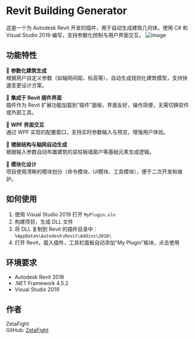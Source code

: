 # Revit Building Generator

这是一个为 Autodesk Revit 开发的插件，用于自动生成建筑几何体。使用 C# 和 Visual Studio 2019 编写，支持参数化控制与用户界面交互。
![image](https://github.com/user-attachments/assets/4d9c986b-bd7b-485e-ab2b-6278a1788fa3)


## 功能特性

🔷 **参数化建筑生成**  
根据用户自定义参数（如轴网间距、标高等），自动生成规则化建筑模型，支持快速变更设计方案。

🔷 **集成于 Revit 插件界面**  
插件作为 Revit 扩展功能加载到“插件”面板，界面友好，操作简便，无需切换软件或外部工具。

🔷 **WPF 界面交互**  
通过 WPF 实现的配置窗口，支持实时参数输入与预览，增强用户体验。

🔷 **楼层结构与轴网自动生成**  
根据输入参数自动布置建筑的梁柱板墙窗户等基础元素生成逻辑。

🔷 **模块化设计**  
项目使用清晰的模块划分（命令模块、UI模块、工具模块），便于二次开发和维护。


## 如何使用

1. 使用 Visual Studio 2019 打开 `MyPlugin.sln`
2. 构建项目，生成 DLL 文件
3. 将 DLL 复制到 Revit 的插件目录中：  
   `%AppData%\Autodesk\Revit\Addins\2018\`
4. 打开 Revit，载入插件，工具栏面板自动添加"My Plugin"板块，点击使用

## 环境要求

- Autodesk Revit 2018
- .NET Framework 4.5.2
- Visual Studio 2019

## 作者

ZetaFight  
GitHub: [ZetaFight](https://github.com/ZetaFight)
